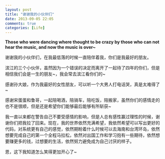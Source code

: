 ```yaml
---
layout: post
title: "谢谢我的小伙伴们"
date: 2013-09-05 22:05
comments: true
categories: [Life]
---
```


**Those who were dancing where thought to be crazy by those who can not hear the music, and now the music is over~**

谢谢我的小伙伴们，在我最低落的时候一直陪伴着我，你们是我最好的朋友。

滨江的三个小伙伴，虽然因为一个错误的决定而离开了一起待了四年的你们，但是相信我们会是一生的朋友~，我会常去滨江看你们的~

感谢孙大娘，作为我最好的女性朋友，可以听一个大男人打电话哭，真是太难得了~

感谢宋蛋蛋和鲁哥，一起陪喝酒，陪骑车，陪吃饭，陪搬家，虽然你们的感情走的也不是很顺，但是还是希望你们能够最后能够有所斩获~

我一直以来都在警告自己不要受感情的影响，但是人总有感性赢过理性的时候，谢谢你们把我拉了回来。现在，我的世界依然充满希望，我依然希望可以写出更好的代码，对系统更有自己的感觉，依然期盼着什么时候可以去海南和台湾环岛，依然想要完成自己的第一个全程马拉松，依然对出国工作和学习抱有一些期待，依然想要赚更多的钱，过想要的生活，依然努力避免成为自己讨厌的样子。

恩，这下我知道怎么笑得更加开心了~
